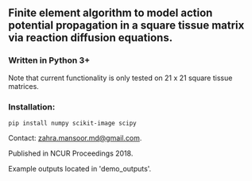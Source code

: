## Finite element algorithm to model action potential propagation in a square tissue matrix via reaction diffusion equations.

### Written in Python 3+

Note that current functionality is only tested on 21 x 21 square tissue 
matrices.

### Installation:

`pip install numpy scikit-image scipy`

Contact: zahra.mansoor.md@gmail.com.

Published in NCUR Proceedings 2018.

Example outputs located in 'demo_outputs'.
